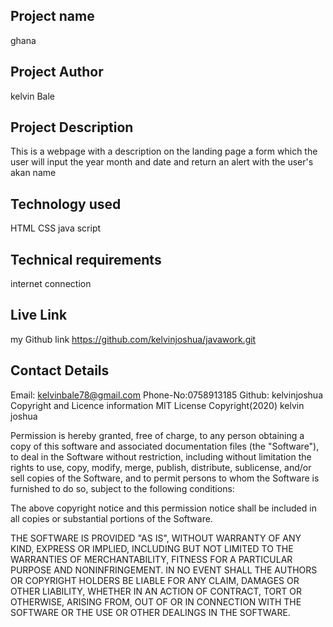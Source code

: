 ## Project name
ghana
## Project Author
kelvin Bale
## Project Description
This is a webpage with a description on the landing page 
a form which the user will input the year month and date and return an alert with the user's akan name
## Technology used
HTML
CSS
java script
## Technical requirements
internet connection
## Live Link
my Github link https://github.com/kelvinjoshua/javawork.git
## Contact Details
Email: kelvinbale78@gmail.com
Phone-No:0758913185
Github: kelvinjoshua
Copyright and Licence information
MIT License Copyright(2020) kelvin joshua

Permission is hereby granted, free of charge, to any person obtaining a copy of this software and associated documentation files (the "Software"), to deal in the Software without restriction, including without limitation the rights to use, copy, modify, merge, publish, distribute, sublicense, and/or sell copies of the Software, and to permit persons to whom the Software is furnished to do so, subject to the following conditions:

The above copyright notice and this permission notice shall be included in all copies or substantial portions of the Software.

THE SOFTWARE IS PROVIDED "AS IS", WITHOUT WARRANTY OF ANY KIND, EXPRESS OR IMPLIED, INCLUDING BUT NOT LIMITED TO THE WARRANTIES OF MERCHANTABILITY, FITNESS FOR A PARTICULAR PURPOSE AND NONINFRINGEMENT. IN NO EVENT SHALL THE AUTHORS OR COPYRIGHT HOLDERS BE LIABLE FOR ANY CLAIM, DAMAGES OR OTHER LIABILITY, WHETHER IN AN ACTION OF CONTRACT, TORT OR OTHERWISE, ARISING FROM, OUT OF OR IN CONNECTION WITH THE SOFTWARE OR THE USE OR OTHER DEALINGS IN THE SOFTWARE.
